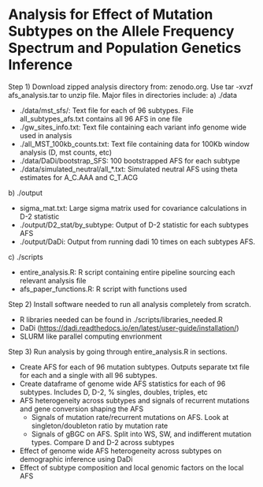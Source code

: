 # Analysis for Effect of Mutation Subtypes on the Allele Frequency Spectrum and Population Genetics Inference # 

Step 1) Download zipped analysis directory from: zenodo.org. Use tar -xvzf afs_analysis.tar to unzip file. Major files in directories include: 
a) ./data
  - ./data/mst_sfs/: Text file for each of 96 subtypes. File all_subtypes_afs.txt contains all 96 AFS in one file 
  - ./gw_sites_info.txt: Text file containing each variant info genome wide used in analysis 
  - ./all_MST_100kb_counts.txt: Text file containing data for 100Kb window analysis (D, mst counts, etc) 
  - ./data/DaDi/bootstrap_SFS: 100 bootstrapped AFS for each subtype 
  - ./data/simulated_neutral/all_*.txt: Simulated neutral AFS using theta estimates for A_C.AAA and C_T.ACG
  
b) ./output
  - sigma_mat.txt: Large sigma matrix used for covariance calculations in D-2 statistic 
  - ./output/D2_stat/by_subtype: Output of D-2 statistic for each subtypes AFS
  - ./output/DaDi: Output from running dadi 10 times on each subtypes AFS.
  
c) ./scripts 
  - entire_analysis.R: R script containing entire pipeline sourcing each relevant analysis file 
  - afs_paper_functions.R: R script with functions used

Step 2) Install software needed to run all analysis completely from scratch.  
- R libraries needed can be found in ./scripts/libraries_needed.R
- DaDi (https://dadi.readthedocs.io/en/latest/user-guide/installation/)
- SLURM like parallel computing envrionment 

Step 3) Run analysis by going through entire_analysis.R in sections.
- Create AFS for each of 96 mutation subtypes. Outputs separate txt file for each and a single with all 96 subtypes.
- Create dataframe of genome wide AFS statistics for each of 96 subtypes. Includes D, D-2, % singles, doubles, triples, etc 
- AFS heterogeneity across subtypes and signals of recurrent mutations and gene conversion shaping the AFS 
  - Signals of mutation rate/recurrent mutations on AFS. Look at singleton/doubleton ratio by mutation rate
  - Signals of gBGC on AFS. Split into WS, SW, and indifferent mutation types. Compare D and D-2 across subtypes  
- Effect of genome wide AFS heterogeneity across subtypes on demographic inference using DaDi
- Effect of subtype composition and local genomic factors on the local AFS 
 



